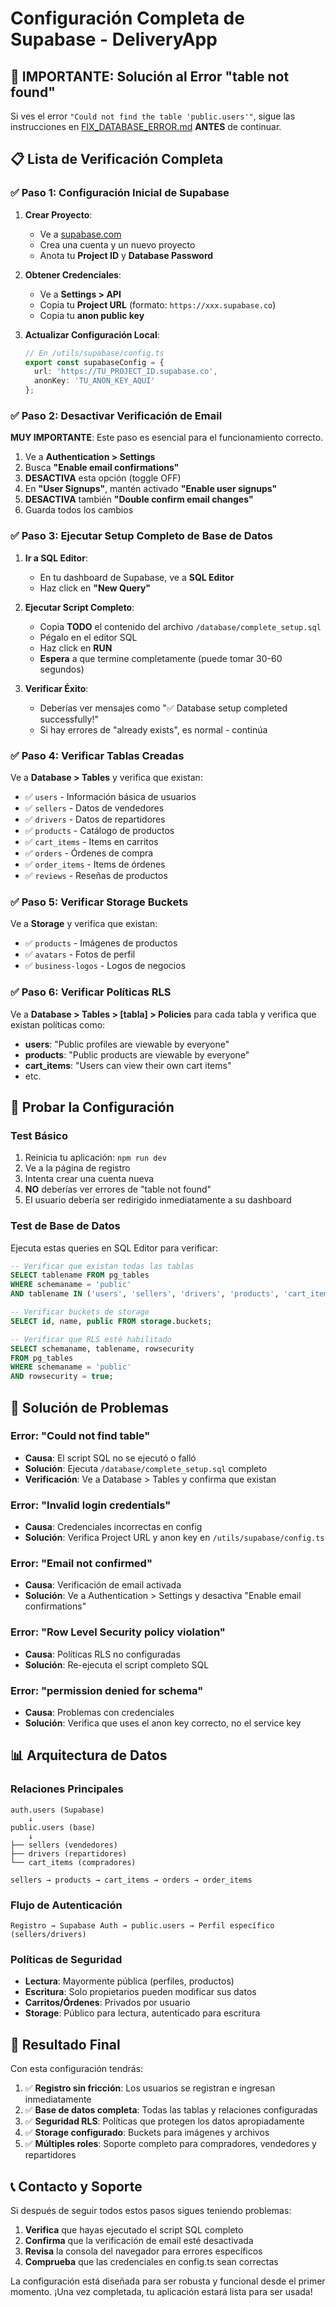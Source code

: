 # Configuración Completa de Supabase - DeliveryApp

## 🚨 IMPORTANTE: Solución al Error "table not found"

Si ves el error `"Could not find the table 'public.users'"`, sigue las instrucciones en [FIX_DATABASE_ERROR.md](./FIX_DATABASE_ERROR.md) **ANTES** de continuar.

## 📋 Lista de Verificación Completa

### ✅ Paso 1: Configuración Inicial de Supabase

1. **Crear Proyecto**:
   - Ve a [supabase.com](https://supabase.com)
   - Crea una cuenta y un nuevo proyecto
   - Anota tu **Project ID** y **Database Password**

2. **Obtener Credenciales**:
   - Ve a **Settings > API**
   - Copia tu **Project URL** (formato: `https://xxx.supabase.co`)
   - Copia tu **anon public key**

3. **Actualizar Configuración Local**:
   ```typescript
   // En /utils/supabase/config.ts
   export const supabaseConfig = {
     url: 'https://TU_PROJECT_ID.supabase.co',
     anonKey: 'TU_ANON_KEY_AQUI'
   };
   ```

### ✅ Paso 2: Desactivar Verificación de Email

**MUY IMPORTANTE**: Este paso es esencial para el funcionamiento correcto.

1. Ve a **Authentication > Settings**
2. Busca **"Enable email confirmations"**
3. **DESACTIVA** esta opción (toggle OFF)
4. En **"User Signups"**, mantén activado **"Enable user signups"**
5. **DESACTIVA** también **"Double confirm email changes"**
6. Guarda todos los cambios

### ✅ Paso 3: Ejecutar Setup Completo de Base de Datos

1. **Ir a SQL Editor**:
   - En tu dashboard de Supabase, ve a **SQL Editor**
   - Haz click en **"New Query"**

2. **Ejecutar Script Completo**:
   - Copia **TODO** el contenido del archivo `/database/complete_setup.sql`
   - Pégalo en el editor SQL
   - Haz click en **RUN**
   - **Espera** a que termine completamente (puede tomar 30-60 segundos)

3. **Verificar Éxito**:
   - Deberías ver mensajes como "✅ Database setup completed successfully!"
   - Si hay errores de "already exists", es normal - continúa

### ✅ Paso 4: Verificar Tablas Creadas

Ve a **Database > Tables** y verifica que existan:

- ✅ `users` - Información básica de usuarios
- ✅ `sellers` - Datos de vendedores
- ✅ `drivers` - Datos de repartidores
- ✅ `products` - Catálogo de productos
- ✅ `cart_items` - Items en carritos
- ✅ `orders` - Órdenes de compra
- ✅ `order_items` - Items de órdenes
- ✅ `reviews` - Reseñas de productos

### ✅ Paso 5: Verificar Storage Buckets

Ve a **Storage** y verifica que existan:

- ✅ `products` - Imágenes de productos
- ✅ `avatars` - Fotos de perfil
- ✅ `business-logos` - Logos de negocios

### ✅ Paso 6: Verificar Políticas RLS

Ve a **Database > Tables > [tabla] > Policies** para cada tabla y verifica que existan políticas como:

- **users**: "Public profiles are viewable by everyone"
- **products**: "Public products are viewable by everyone"
- **cart_items**: "Users can view their own cart items"
- etc.

## 🧪 Probar la Configuración

### Test Básico
1. Reinicia tu aplicación: `npm run dev`
2. Ve a la página de registro
3. Intenta crear una cuenta nueva
4. **NO** deberías ver errores de "table not found"
5. El usuario debería ser redirigido inmediatamente a su dashboard

### Test de Base de Datos
Ejecuta estas queries en SQL Editor para verificar:

```sql
-- Verificar que existan todas las tablas
SELECT tablename FROM pg_tables 
WHERE schemaname = 'public' 
AND tablename IN ('users', 'sellers', 'drivers', 'products', 'cart_items', 'orders', 'order_items', 'reviews');

-- Verificar buckets de storage
SELECT id, name, public FROM storage.buckets;

-- Verificar que RLS esté habilitado
SELECT schemaname, tablename, rowsecurity 
FROM pg_tables 
WHERE schemaname = 'public' 
AND rowsecurity = true;
```

## 🔧 Solución de Problemas

### Error: "Could not find table"
- **Causa**: El script SQL no se ejecutó o falló
- **Solución**: Ejecuta `/database/complete_setup.sql` completo
- **Verificación**: Ve a Database > Tables y confirma que existan

### Error: "Invalid login credentials"
- **Causa**: Credenciales incorrectas en config
- **Solución**: Verifica Project URL y anon key en `/utils/supabase/config.ts`

### Error: "Email not confirmed"
- **Causa**: Verificación de email activada
- **Solución**: Ve a Authentication > Settings y desactiva "Enable email confirmations"

### Error: "Row Level Security policy violation"
- **Causa**: Políticas RLS no configuradas
- **Solución**: Re-ejecuta el script completo SQL

### Error: "permission denied for schema"
- **Causa**: Problemas con credenciales
- **Solución**: Verifica que uses el anon key correcto, no el service key

## 📊 Arquitectura de Datos

### Relaciones Principales
```
auth.users (Supabase)
    ↓
public.users (base)
    ↓
├── sellers (vendedores)
├── drivers (repartidores)
└── cart_items (compradores)
    
sellers → products → cart_items → orders → order_items
```

### Flujo de Autenticación
```
Registro → Supabase Auth → public.users → Perfil específico (sellers/drivers)
```

### Políticas de Seguridad
- **Lectura**: Mayormente pública (perfiles, productos)
- **Escritura**: Solo propietarios pueden modificar sus datos
- **Carritos/Órdenes**: Privados por usuario
- **Storage**: Público para lectura, autenticado para escritura

## 🎯 Resultado Final

Con esta configuración tendrás:

1. ✅ **Registro sin fricción**: Los usuarios se registran e ingresan inmediatamente
2. ✅ **Base de datos completa**: Todas las tablas y relaciones configuradas
3. ✅ **Seguridad RLS**: Políticas que protegen los datos apropiadamente
4. ✅ **Storage configurado**: Buckets para imágenes y archivos
5. ✅ **Múltiples roles**: Soporte completo para compradores, vendedores y repartidores

## 📞 Contacto y Soporte

Si después de seguir todos estos pasos sigues teniendo problemas:

1. **Verifica** que hayas ejecutado el script SQL completo
2. **Confirma** que la verificación de email esté desactivada
3. **Revisa** la consola del navegador para errores específicos
4. **Comprueba** que las credenciales en config.ts sean correctas

La configuración está diseñada para ser robusta y funcional desde el primer momento. ¡Una vez completada, tu aplicación estará lista para ser usada!